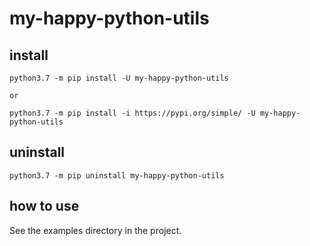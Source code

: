# my-happy-python-utils



## install
```shell
python3.7 -m pip install -U my-happy-python-utils

or

python3.7 -m pip install -i https://pypi.org/simple/ -U my-happy-python-utils

```

## uninstall
```shell
python3.7 -m pip uninstall my-happy-python-utils
```


## how to use
See the examples directory in the project.
